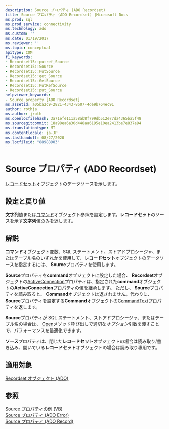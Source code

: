 ```yaml
---
description: Source プロパティ (ADO Recordset)
title: Source プロパティ (ADO Recordset) |Microsoft Docs
ms.prod: sql
ms.prod_service: connectivity
ms.technology: ado
ms.custom: ''
ms.date: 01/19/2017
ms.reviewer: ''
ms.topic: conceptual
apitype: COM
f1_keywords:
- Recordset15::putref_Source
- Recordset15::Source
- Recordset15::PutSource
- Recordset15::get_Source
- Recordset15::GetSource
- Recordset15::PutRefSource
- Recordset15::put_Source
helpviewer_keywords:
- Source property [ADO Recordset]
ms.assetid: a05ba2c9-2821-4343-8607-4de9b764ec91
author: rothja
ms.author: jroth
ms.openlocfilehash: 3a71efe111a58ab8f799db512e77da4365ba5f48
ms.sourcegitcommit: 18a98ea6a30d448aa6195e10ea2413be7e837e94
ms.translationtype: MT
ms.contentlocale: ja-JP
ms.lasthandoff: 08/27/2020
ms.locfileid: "88988903"
---
```

# <a name="source-property-ado-recordset"></a>Source プロパティ (ADO Recordset)
[レコードセット](./recordset-object-ado.md)オブジェクトのデータソースを示します。  
  
## <a name="settings-and-return-values"></a>設定と戻り値  
 **文字列**値または[コマンド](./command-object-ado.md)オブジェクト参照を設定します。**レコードセット**のソースを示す**文字列**値のみを返します。  
  
## <a name="remarks"></a>解説  
 **コマンド**オブジェクト変数、SQL ステートメント、ストアドプロシージャ、またはテーブル名のいずれかを使用して、**レコードセット**オブジェクトのデータソースを指定するには、 **Source**プロパティを使用します。  
  
 **Source**プロパティを**command**オブジェクトに設定した場合、 **Recordset**オブジェクトの[ActiveConnection](./activeconnection-property-ado.md)プロパティは、指定された**command**オブジェクトの**ActiveConnection**プロパティの値を継承します。 ただし、 **Source**プロパティを読み取ると、 **Command**オブジェクトは返されません。代わりに、 **Source**プロパティを設定する**Command**オブジェクトの[CommandText](./commandtext-property-ado.md)プロパティを返します。  
  
 **Source**プロパティが SQL ステートメント、ストアドプロシージャ、またはテーブル名の場合は、 [Open](./open-method-ado-recordset.md)メソッド呼び出しで適切な*オプション*引数を渡すことで、パフォーマンスを最適化できます。  
  
 **ソース**プロパティは、閉じた**レコードセット**オブジェクトの場合は読み取り/書き込み、開いている**レコードセット**オブジェクトの場合は読み取り専用です。  
  
## <a name="applies-to"></a>適用対象  
 [Recordset オブジェクト (ADO)](./recordset-object-ado.md)  
  
## <a name="see-also"></a>参照  
 [Source プロパティの例 (VB)](./source-property-example-vb.md)   
 [Source プロパティ (ADO Error)](./source-property-ado-error.md)   
 [Source プロパティ (ADO Record)](./source-property-ado-record.md)